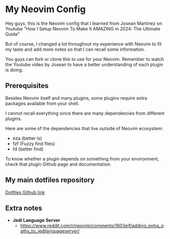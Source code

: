 # My Neovim Config

Hey guys, this is the Neovim config that I learned from Josean Martinez on Youtube "How I Setup Neovim To Make It AMAZING in 2024: The Ultimate Guide"

But of course, I changed a lot throughout my experience with Neovim to fit my taste and add more notes so that I can recall some information.

You guys can fork or clone this to use for your Neovim. Remember to watch the Youtube video by Josean to have a better understanding of each plugin is doing.

## Prerequisites

Besides Neovim itself and many plugins, some plugins require extra packages available from your shell.

I cannot recall everything since there are many dependencies from different plugins.

Here are some of the dependencies that live outside of Neovim ecosystem:

- eza (better ls)
- fzf (Fuzzy find files)
- fd (better find)

To know whether a plugin depends on something from your environment, check that plugin Github page and documentation.

## My main dotfiles repository

[Dotfiles Github link](https://github.com/doanhtu07/my-terminal-dotfiles)

## Extra notes

- **Jedi Language Server**
  - https://www.reddit.com/r/neovim/comments/1603eif/adding_extra_paths_to_jedilanguageserver/

